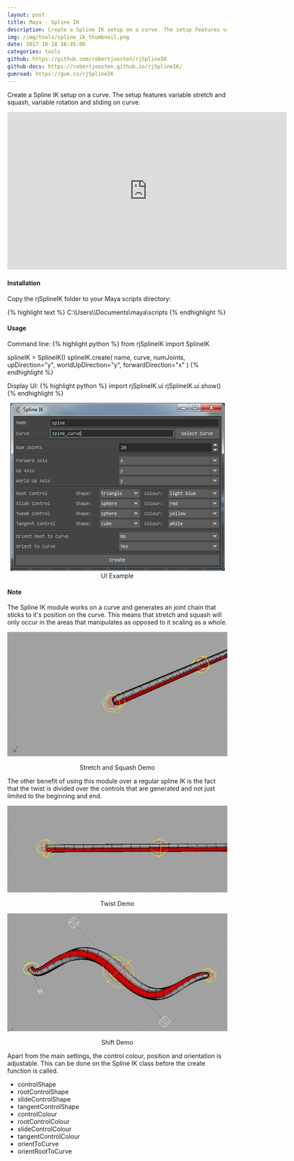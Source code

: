 ```yaml
---
layout: post
title: Maya - Spline IK
description: Create a Spline IK setup on a curve. The setup features variable stretch and squash, variable rotation and sliding on curve.
img: /img/tools/spline_ik_thumbnail.png
date: 2017-10-18 16:45:00
categories: tools
github: https://github.com/robertjoosten/rjSplineIK
github-docs: https://robertjoosten.github.io/rjSplineIK/
gumroad: https://gum.co/rjSplineIK
---
```

<p class="justify">Create a Spline IK setup on a curve. The setup features variable stretch and squash, variable rotation and sliding on curve.</p>

<p align="center"><iframe src="https://player.vimeo.com/video/239009885?color=ff9933&title=0&byline=0&portrait=0" width="640" height="360" frameborder="0" webkitallowfullscreen mozallowfullscreen allowfullscreen></iframe></p>

<h4>Installation</h4> 
<p class="justify">Copy the rjSplineIK folder to your Maya scripts directory: </p>
{% highlight text %}
C:\Users\<USER>\Documents\maya\scripts
{% endhighlight %}

<h4>Usage</h4> 
Command line:
{% highlight python %}
from rjSplineIK import SplineIK

splineIK = SplineIK()
splineIK.create(
    name,
    curve,
    numJoints,
    upDirection="y", 
    worldUpDirection="y", 
    forwardDirection="x"
)
{% endhighlight %}

Display UI:
{% highlight python %}
import rjSplineIK.ui
rjSplineIK.ui.show()
{% endhighlight %}

<p class="caption" align="center"><img src="/img/tools/spline_ik_ui.png"/><br/>UI Example</p>

<h4>Note</h4> 
<p class="justify">The Spline IK module works on a curve and generates an joint chain that sticks to it's position on the curve. This means that stretch and squash will only occur in the areas that manipulates as opposed to it scaling as a whole.</p>
<p align="center"><img class="col three" src="/img/tools/spline_ik_stretch_squash.gif"/></p>
<p class="caption" align="center">Stretch and Squash Demo</p>

<p class="justify">The other benefit of using this module over a regular spline IK is the fact that the twist is divided over the controls that are generated and not just limited to the beginning and end.</p>
<p align="center"><img class="col three" src="/img/tools/spline_ik_partial_twist.gif"/></p>
<p class="caption" align="center">Twist Demo</p>
<p align="center"><img class="col three" src="/img/tools/spline_ik_shift.gif"/></p>
<p class="caption" align="center">Shift Demo</p>

<p class="justify">Apart from the main settings, the control colour, position and orientation is adjustable. This can be done on the Spline IK class before the create function is called.</p>
<ul>
 	<li>controlShape</li>
 	<li>rootControlShape</li>
 	<li>slideControlShape</li>
 	<li>tangentControlShape</li>
 	<li>controlColour</li>
 	<li>rootControlColour</li>
 	<li>slideControlColour</li>
 	<li>tangentControlColour</li>
 	<li>orientToCurve</li>
 	<li>orientRootToCurve</li>
</ul>